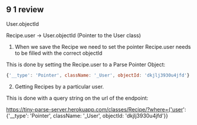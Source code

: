 ## 9 1 review


User.objectId

Recipe.user -> User.objectId
(Pointer to the User class)

1) When we save the Recipe we need to set the pointer
Recipe.user needs to be filled with the correct objectId

This is done by setting the Recipe.user to a Parse Pointer Object:

```js
{'__type': 'Pointer', className: '_User', objectId: 'dkjlj3930u4jfd'}
```

2) Getting Recipes by a particular user.

This is done with a query string on the url of the endpoint:

https://tiny-parse-server.herokuapp.com/classes/Recipe/?where={'user': {'__type': 'Pointer', className: '_User', objectId: 'dkjlj3930u4jfd'}}

